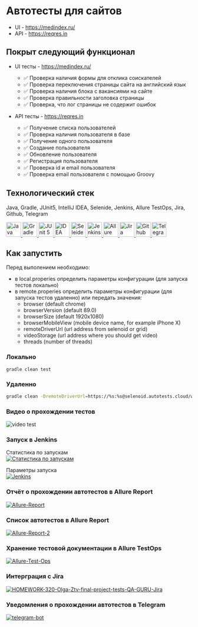 # Автотесты для сайтов

* UI - https://medindex.ru/
* API - https://reqres.in

## Покрыт следующий функционал
* UI тесты - https://medindex.ru/
    * ✅ Проверка наличия формы для отклика соискателей
    * ✅ Проверка переключения страницы сайта на английский язык
    * ✅ Проверка наличия блока с вакансиями на сайте
    * ✅ Проверка правильности заголовка страницы
    * ✅ Проверка, что лог страницы не содержит ошибок
    

* API тесты - https://reqres.in
  * ✅ Получение списка пользователей
  * ✅ Проверка наличия пользователя в базе
  * ✅ Получение одного пользователя
  * ✅ Создание пользователя
  * ✅ Обновление пользователя
  * ✅ Регистрация пользователя
  * ✅ Проверка id и email пользователя
  * ✅ Проверка email пользователя с помощью Groovy

## Технологический стек
Java, Gradle, JUnit5, IntelliJ IDEA, Selenide, Jenkins, Allure TestOps, Jira, Github, Telegram

<a href="https://github.com/angry-qa/vkc-demo">
  <img src="https://starchenkov.pro/qa-guru/img/skills/Java.svg" width="40" height="40"  alt="Java"/>
  <img src="https://starchenkov.pro/qa-guru/img/skills/Gradle.svg" width="40" height="40"  alt="Gradle"/>
  <img src="https://starchenkov.pro/qa-guru/img/skills/JUnit5.svg" width="40" height="40"  alt="JUnit 5"/>
  <img src="https://starchenkov.pro/qa-guru/img/skills/Intelij_IDEA.svg" width="40" height="40"  alt="IDEA"/>
  <img src="https://starchenkov.pro/qa-guru/img/skills/Selenide.svg" width="40" height="40"  alt="Seleide"/>
  <img src="https://starchenkov.pro/qa-guru/img/skills/Jenkins.svg" width="40" height="40"  alt="Jenkins"/>
  <img src="https://starchenkov.pro/qa-guru/img/skills/Allure_EE.svg" width="40" height="40"  alt="Allure TestOps"/>
  <img src="https://starchenkov.pro/qa-guru/img/skills/Jira.svg" width="40" height="40"  alt="Jira"/>
  <img src="https://starchenkov.pro/qa-guru/img/skills/Github.svg" width="40" height="40"  alt="Github"/>
  <img src="https://starchenkov.pro/qa-guru/img/skills/Telegram.svg" width="40" height="40"  alt="Telegram"/>
</a>

## Как запустить
Перед выполением необходимо:
* в local.properies определить параметры конфигурации (для запуска тестов локально)
* в remote.properies определить параметры конфигурации (для запуска тестов удаленно) или передать значения:
    - browser (default chrome)
    - browserVersion (default 89.0)
    - browserSize (default 1920x1080)
    - browserMobileView (mobile device name, for example iPhone X)
    - remoteDriverUrl (url address from selenoid or grid)
    - videoStorage (url address where you should get video)
    - threads (number of threads)

### Локально
```
gradle clean test
```

### Удаленно
```bash
gradle clean -DremoteDriverUrl=https://%s:%s@selenoid.autotests.cloud/wd/hub/ -DvideoStorage=https://selenoid.autotests.cloud/video/ -Dthreads=1 test
```

### Видео о прохождении тестов
<img src="https://i.ibb.co/93q2DGd/fefcc5cbac5d03c1.gif" alt="video test" border="0" />

### Запуск в Jenkins
Статистика по запускам <br >
<a href="https://ibb.co/TvwPjzj"><img src="https://i.ibb.co/2nFcVXV/jenkins-stst.png" alt="Статистика по запускам" border="0"></a>

Параметры запуска <br >
<a href="https://ibb.co/THr4VDp"><img src="https://i.ibb.co/nDR7HqZ/Jenkins.png" alt="Jenkins" border="0"></a>

### Отчёт о прохождении автотестов в Allure Report
<a href="https://ibb.co/JrXXHGf"><img src="https://i.ibb.co/SVqqBMh/Allure-Report.png" alt="Allure-Report" border="0"></a>
### Список автотестов в Allure Report
<a href="https://ibb.co/wSYB1HD"><img src="https://i.ibb.co/rxvFJPn/Allure-Report-2.png" alt="Allure-Report-2" border="0"></a>
### Хранение тестовой документации в Allure TestOps
<a href="https://ibb.co/7jtSWMC"><img src="https://i.ibb.co/pbj1zVw/Allure-Test-Ops.png" alt="Allure-Test-Ops" border="0"></a>
### Интерграция с Jira
<a href="https://ibb.co/74Mq73C"><img src="https://i.ibb.co/JQ69XYt/HOMEWORK-320-Olga-Ztv-final-project-tests-QA-GURU-Jira.png" alt="HOMEWORK-320-Olga-Ztv-final-project-tests-QA-GURU-Jira" border="0"></a>
### Уведомления о прохождении автотестов в Telegram
<a href="https://imgbb.com/"><img src="https://i.ibb.co/G2fGQj5/telegram-bot.png" alt="telegram-bot" border="0"></a>